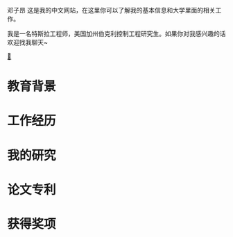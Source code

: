 邓子昂
这是我的中文网站，在这里你可以了解我的基本信息和大学里面的相关工作。

我是一名特斯拉工程师，美国加州伯克利控制工程研究生。如果你对我感兴趣的话欢迎找我聊天~


[:open_file_folder:](Doc/邓子昂简历.pdf)

# 教育背景

# 工作经历

# 我的研究

# 论文专利

# 获得奖项